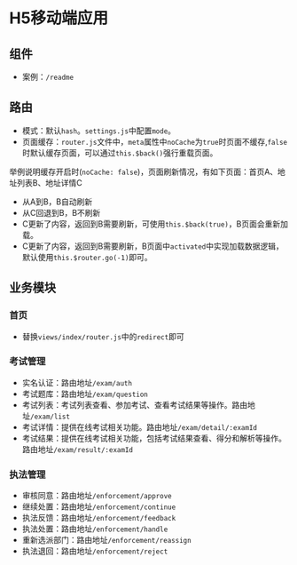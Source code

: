 # H5移动端应用

## 组件
- 案例：`/readme`

## 路由
- 模式：默认`hash`。`settings.js`中配置`mode`。
- 页面缓存：`router.js`文件中，`meta`属性中`noCache`为`true`时页面不缓存,`false`时默认缓存页面，可以通过`this.$back()`强行重载页面。

举例说明缓存开启时(`noCache: false`)，页面刷新情况，有如下页面：首页A、地址列表B、地址详情C
- 从A到B，B自动刷新
- 从C回退到B，B不刷新
- C更新了内容，返回到B需要刷新，可使用`this.$back(true)`，B页面会重新加载。
- C更新了内容，返回到B需要刷新，B页面中`activated`中实现加载数据逻辑，默认使用`this.$router.go(-1)`即可。

## 业务模块

### 首页
- 替换`views/index/router.js`中的`redirect`即可

### 考试管理
- 实名认证：路由地址`/exam/auth`
- 考试题库：路由地址`/exam/question`
- 考试列表：考试列表查看、参加考试、查看考试结果等操作。路由地址`/exam/list`
- 考试详情：提供在线考试相关功能。路由地址`/exam/detail/:examId`
- 考试结果：提供在线考试相关功能，包括考试结果查看、得分和解析等操作。路由地址`/exam/result/:examId`

### 执法管理
- 审核同意：路由地址`/enforcement/approve`
- 继续处置：路由地址`/enforcement/continue`
- 执法反馈：路由地址`/enforcement/feedback`
- 执法处置：路由地址`/enforcement/handle`
- 重新选派部门：路由地址`/enforcement/reassign`
- 执法退回：路由地址`/enforcement/reject`

